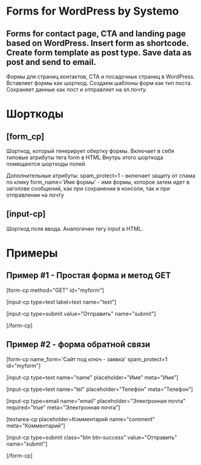 Forms for WordPress by Systemo
=========================

Forms for contact page, CTA and landing page based on WordPress. Insert form as shortcode.
Create form template as post type. Save data as post and send to email.
---
Формы для страниц контактов, CTA и посадочных страниц в WordPress. Вставляет формы как шорткод.
Создаем шаблоны форм как тип поста. Сохраняет данные как пост и отправляет на эл.почту.

# Шорткоды
## [form_cp]
Шорткод, который генерирует обертку формы. Включает в себя типовые атрибуты тега form в HTML
Внутрь этого шорткода помещаются шорткоды полей.

Дополнительные атрибуты:
spam_protect=1 - включает защиту от спама по клику
form_name='Имя формы' - имя формы, которое затем идет в заголове сообщений, как при сохранении в консоли, так и при отправлении на почту

## [input-cp]
Шорткод поля ввода. Аналогичен тегу input в HTML.

# Примеры
## Пример #1 - Простая форма и метод GET

[form-cp method="GET" id="myform"]

[input-cp type=text label=text name="text"]

[input-cp type=submit value="Отправить" name="submit"]

[/form-cp]


## Пример #2 - форма обратной связи

[form-cp name_form='Сайт под ключ - заявка' spam_protect=1 id="myform"]

[input-cp type=text name="name" placeholder="Имя" meta="Имя"]

[input-cp type=text name="tel" placeholder="Телефон" meta="Телефон"]

[input-cp type=email name="email" placeholder="Электронная почта" required="true" meta="Электронная почта"]

[textarea-cp placeholder=Комментарий name="comment" meta="Комментарий"]

[input-cp type=submit class="btn btn-success" value="Отправить" name="submit"]

[/form-cp]
